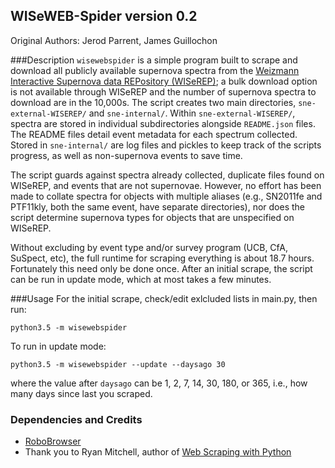 ## WISeWEB-Spider version 0.2
Original Authors: Jerod Parrent, James Guillochon

###Description
`wisewebspider` is a simple program built to scrape and download all publicly available supernova spectra from the [Weizmann Interactive Supernova data REPository (WISeREP)](http://wiserep.weizmann.ac.il); a bulk download option is not available through WISeREP and the number of supernova spectra to download are in the 10,000s. The script creates two main directories, `sne-external-WISEREP/` and `sne-internal/`. Within `sne-external-WISEREP/`, spectra are stored in individual subdirectories alongside `README.json` files. The README files detail event metadata for each spectrum collected. Stored in `sne-internal/` are log files and pickles to keep track of the scripts progress, as well as non-supernova events to save time. 

The script guards against spectra already collected, duplicate files found on WISeREP, and events that are not supernovae. However, no effort has been made to collate spectra for objects with multiple aliases (e.g., SN2011fe and PTF11kly, both the same event, have separate directories), nor does the script determine supernova types for objects that are unspecified on WISeREP.

Without excluding by event type and/or survey program (UCB, CfA, SuSpect, etc), the full runtime for scraping everything is about 18.7 hours. Fortunately this need only be done once. After an initial scrape, the script can be run in update mode, which at most takes a few minutes.

###Usage
For the initial scrape, check/edit exlcluded lists in main.py, then run:
```
python3.5 -m wisewebspider
```

To run in update mode:
```
python3.5 -m wisewebspider --update --daysago 30
```
where the value after `daysago` can be 1, 2, 7, 14, 30, 180, or 365, i.e., how many days since last you scraped.

### Dependencies and Credits

* [RoboBrowser](https://github.com/jmcarp/robobrowser)
* Thank you to Ryan Mitchell, author of [Web Scraping with Python](http://pythonscraping.com/node/5)

